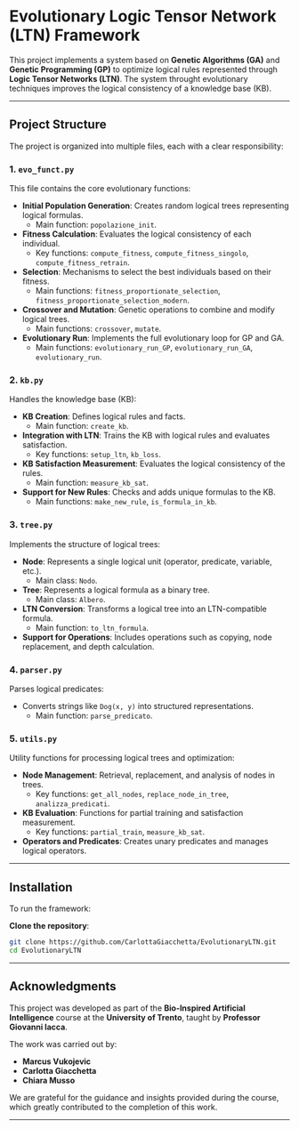 # Evolutionary Logic Tensor Network (LTN) Framework

This project implements a system based on **Genetic Algorithms (GA)** and **Genetic Programming (GP)** to optimize logical rules represented through **Logic Tensor Networks (LTN)**. The system throught evolutionary techniques improves the logical consistency of a knowledge base (KB).

---

## Project Structure

The project is organized into multiple files, each with a clear responsibility:

### 1. **`evo_funct.py`**
This file contains the core evolutionary functions:
- **Initial Population Generation**: Creates random logical trees representing logical formulas.
  - Main function: `popolazione_init`.
- **Fitness Calculation**: Evaluates the logical consistency of each individual.
  - Key functions: `compute_fitness`, `compute_fitness_singolo`, `compute_fitness_retrain`.
- **Selection**: Mechanisms to select the best individuals based on their fitness.
  - Main functions: `fitness_proportionate_selection`, `fitness_proportionate_selection_modern`.
- **Crossover and Mutation**: Genetic operations to combine and modify logical trees.
  - Main functions: `crossover`, `mutate`.
- **Evolutionary Run**: Implements the full evolutionary loop for GP and GA.
  - Main functions: `evolutionary_run_GP`, `evolutionary_run_GA`, `evolutionary_run`.

### 2. **`kb.py`**
Handles the knowledge base (KB):
- **KB Creation**: Defines logical rules and facts.
  - Main function: `create_kb`.
- **Integration with LTN**: Trains the KB with logical rules and evaluates satisfaction.
  - Key functions: `setup_ltn`, `kb_loss`.
- **KB Satisfaction Measurement**: Evaluates the logical consistency of the rules.
  - Main function: `measure_kb_sat`.
- **Support for New Rules**: Checks and adds unique formulas to the KB.
  - Main functions: `make_new_rule`, `is_formula_in_kb`.

### 3. **`tree.py`**
Implements the structure of logical trees:
- **Node**: Represents a single logical unit (operator, predicate, variable, etc.).
  - Main class: `Nodo`.
- **Tree**: Represents a logical formula as a binary tree.
  - Main class: `Albero`.
- **LTN Conversion**: Transforms a logical tree into an LTN-compatible formula.
  - Main function: `to_ltn_formula`.
- **Support for Operations**: Includes operations such as copying, node replacement, and depth calculation.

### 4. **`parser.py`**
Parses logical predicates:
- Converts strings like `Dog(x, y)` into structured representations.
  - Main function: `parse_predicato`.

### 5. **`utils.py`**
Utility functions for processing logical trees and optimization:
- **Node Management**: Retrieval, replacement, and analysis of nodes in trees.
  - Key functions: `get_all_nodes`, `replace_node_in_tree`, `analizza_predicati`.
- **KB Evaluation**: Functions for partial training and satisfaction measurement.
  - Key functions: `partial_train`, `measure_kb_sat`.
- **Operators and Predicates**: Creates unary predicates and manages logical operators.

---

## Installation

To run the framework:

 **Clone the repository**:
   ```bash
   git clone https://github.com/CarlottaGiacchetta/EvolutionaryLTN.git
   cd EvolutionaryLTN
   ```
---
## Acknowledgments

This project was developed as part of the **Bio-Inspired Artificial Intelligence** course at the **University of Trento**, taught by **Professor Giovanni Iacca**. 

The work was carried out by:
- **Marcus Vukojevic**
- **Carlotta Giacchetta**
- **Chiara Musso**

We are grateful for the guidance and insights provided during the course, which greatly contributed to the completion of this work.

---


